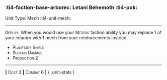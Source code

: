 ### :ti4-faction-base-arborec: **Letani Behemoth** :ti4-pok:

Unit Type: Mech :ti4-unit-mech:

---

<span style="font-variant:small-caps;">Deploy</span>: When you would use your <span style="font-variant:small-caps;">Mitosis</span> faction ability you may replace 1 of your infantry with 1 mech from your reinforcements instead.

* <span style="font-variant:small-caps;">Planetary Shield</span> 
* <span style="font-variant:small-caps;">Sustain Damage</span> 
* <span style="font-variant:small-caps;">Production 2</span> 

---

__|__ <span style="font-variant:small-caps;">Cost 2</span> __|__ <span style="font-variant:small-caps;">Combat 6</span> __|__
{ .unit-stats }
